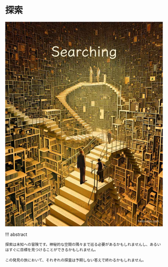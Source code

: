 # 探索

![Searching](../assets/covers/chapter_searching.jpg)

!!! abstract

    探索は未知への冒険です。神秘的な空間の隅々まで巡る必要があるかもしれませんし、あるいはすぐに目標を見つけることができるかもしれません。

    この発見の旅において、それぞれの探査は予期しない答えで終わるかもしれません。
